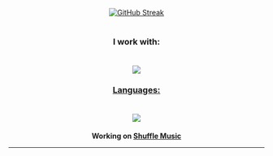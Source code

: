 <div id="header" align="center">
  
[![GitHub Streak](https://streak-stats.demolab.com?user=Dconcolato&theme=dark&background=45%2C43EBD2%2C0B6FEB)](https://git.io/streak-stats)
  #
### I work with:<br><br>
  
  <p align="center">
  <a href="https://skillicons.dev">
    <img src="https://skillicons.dev/icons?i=ae,au,ai,ps,pr,xd,arduino,azure,blender,github,visualstudio,vscode,wordpress" />

### Languages:<br><br>
  
  <p align="center">
  <a href="https://skillicons.dev">
    <img src="https://skillicons.dev/icons?i=c,cs,cpp,css,html,php,js,dotnet," />
  </a>
</p>
  
  <h4>Working on <a class="link" href="https://music.qspace.ml">Shuffle Music</a><br><hr>
